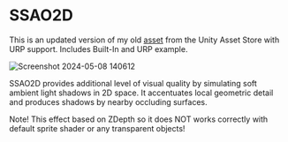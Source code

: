 # SSAO2D

This is an updated version of my old [asset](https://assetstore.unity.com/packages/vfx/shaders/fullscreen-camera-effects/ssao2d-82726) from the Unity Asset Store with URP support. Includes Built-In and URP example.

![Screenshot 2024-05-08 140612](https://github.com/Aleshmandr/SSAO2D/assets/11294931/d506b5c8-0579-4462-bb51-81973d7e8326)

SSAO2D provides additional level of visual quality by simulating soft ambient light shadows in 2D space. It accentuates local geometric detail and produces shadows by nearby occluding surfaces.

Note! This effect based on ZDepth so it does NOT works correctly with default sprite shader or any transparent objects!
